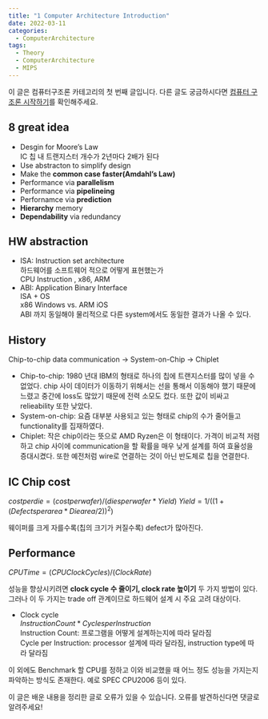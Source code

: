 ```yaml
---
title: "1 Computer Architecture Introduction"
date: 2022-03-11
categories:
  - ComputerArchitecture
tags:
  - Theory
  - ComputerArchitecture
  - MIPS
---
```


이 글은 컴퓨터구조론 카테고리의 첫 번째 글입니다. 다른 글도 궁금하시다면 [컴퓨터 구조론 시작하기](https://dongwon18.github.io/computerarchitecture/Computer_Architecture_Start/)를 확인해주세요.

## 8 great idea

- Desgin for Moore’s Law  
IC 칩 내 트랜지스터 개수가 2년마다 2배가 된다
- Use abstracton to simplify design
- Make the **common case faster(Amdahl’s Law)**
- Performance via **parallelism**
- Performance via **pipelineing**
- Perfornamce via **prediction**
- **Hierarchy** memory
- **Dependability** via redundancy

## HW abstraction

- ISA: Instruction set architecture  
하드웨어를 소프트웨어 적으로 어떻게 표현했는가  
CPU Instruction  , x86, ARM
- ABI: Application Binary Interface  
ISA + OS  
x86 Windows vs. ARM iOS  
ABI 까지 동일해야 물리적으로 다른 system에서도 동일한 결과가 나올 수 있다.

## History

Chip-to-chip data communication → System-on-Chip → Chiplet

- Chip-to-chip: 1980 년대 IBM의 형태로 하나의 칩에 트랜지스터를 많이 넣을 수 없었다. chip 사이 데이터가 이동하기 위해서는 선을 통해서 이동해야 했기 때문에 느렸고 중간에 loss도 많았기 때문에 전력 소모도 컸다. 또한 값이 비싸고 relieability 또한 낮았다.
- System-on-chip: 요즘 대부분 사용되고 있는 형태로 chip의 수가 줄어들고 functionality를 집재하였다.
- Chiplet: 작은 chip이라는 뜻으로 AMD Ryzen은 이 형태이다. 가격이 비교적 저렴하고 chip 사이에 communication을 할 확률을 매우 낮게 설계를 하여 효율성을 증대시켰다. 또한 예전처럼 wire로 연결하는 것이 아닌 반도체로 칩을 연결한다.

## IC Chip cost

$cost per die = (cost per wafer)/(dies per wafer * Yield)$
$Yield = 1 /  ((1 +(Defects per area * Die area / 2))^2)$

웨이퍼를 크게 자를수록(칩의 크기가 커질수록) defect가 많아진다.

## Performance

$CPU Time = (CPU Clock Cycles) / (Clock Rate)$

성능을 향상시키려면 **clock cycle 수 줄이기, clock rate 높이기** 두 가지 방법이 있다. 그러나 이 두 가지는 trade off 관계이므로 하드웨어 설계 시 주요 고려 대상이다.

- Clock cycle  
$Instruction Count * Cycles per Instruction$  
Instruction Count: 프로그램을 어떻게 설계하는지에 따라 달라짐  
Cycle per Instruction: processor 설계에 따라 달라짐, instruction type에 따라 달라짐

이 외에도 Benchmark 할 CPU를 정하고 이와 비교했을 때 어느 정도 성능을 가지는지 파악하는 방식도 존재한다. 예로 SPEC CPU2006 등이 있다.

이 글은 배운 내용을 정리한 글로 오류가 있을 수 있습니다. 오류를 발견하신다면 댓글로 알려주세요!
